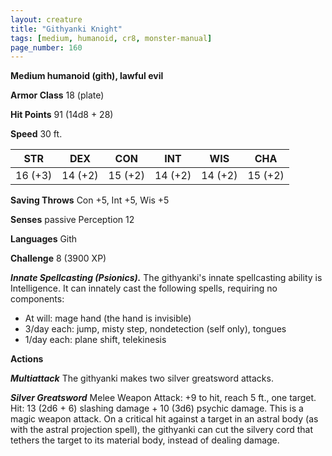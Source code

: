 ```yaml
---
layout: creature
title: "Githyanki Knight"
tags: [medium, humanoid, cr8, monster-manual]
page_number: 160
---
```


**Medium humanoid (gith), lawful evil**

**Armor Class** 18 (plate)

**Hit Points** 91  (14d8 + 28)

**Speed** 30 ft.

|   STR   |   DEX   |   CON   |   INT   |   WIS   |   CHA   |
|:-------:|:-------:|:-------:|:-------:|:-------:|:-------:|
| 16 (+3) | 14 (+2) | 15 (+2) | 14 (+2) | 14 (+2) | 15 (+2) |

**Saving Throws** Con +5, Int +5, Wis +5

**Senses** passive Perception 12

**Languages** Gith

**Challenge** 8 (3900 XP)

***Innate Spellcasting (Psionics).*** The githyanki's innate spellcasting ability is Intelligence. It can innately cast the following spells, requiring no components:
* At will: mage hand (the hand is invisible)
* 3/day each: jump, misty step, nondetection (self only), tongues
* 1/day each: plane shift, telekinesis

**Actions**

***Multiattack*** The githyanki makes two silver greatsword attacks.

***Silver Greatsword*** Melee Weapon Attack: +9 to hit, reach 5 ft., one target. Hit: 13 (2d6 + 6) slashing damage + 10 (3d6) psychic damage. This is a magic weapon attack. On a critical hit against a target in an astral body (as with the astral projection spell), the githyanki can cut the silvery cord that tethers the target to its material body, instead of dealing damage.